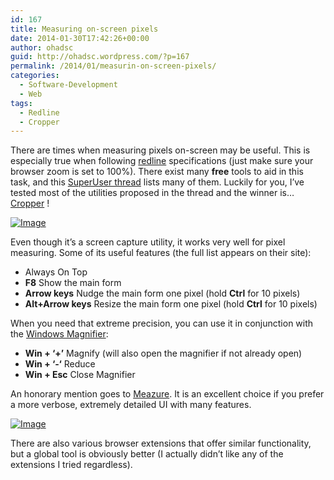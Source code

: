 ```yaml
---
id: 167
title: Measuring on-screen pixels
date: 2014-01-30T17:42:26+00:00
author: ohadsc
guid: http://ohadsc.wordpress.com/?p=167
permalink: /2014/01/measurin-on-screen-pixels/
categories:
  - Software-Development
  - Web
tags:
  - Redline
  - Cropper
---
```

There are times when measuring pixels on-screen may be useful. This is especially true when following [redline](http://visitmix.com/writings/a-beginning-glossary-for-the-web-designer-or-developer#redlines) specifications (just make sure your browser zoom is set to 100%). There exist many **free** tools to aid in this task, and this [SuperUser thread](http://superuser.com/questions/360035/is-there-a-tool-to-measure-pixels-on-a-screen) lists many of them. Luckily for you, I&#8217;ve tested most of the utilities proposed in the thread and the winner is&#8230; [Cropper](https://cropper.codeplex.com/) !

<a href="http://ohadsoft8.azurewebsites.net/wp-content/uploads/2014/01/cropperui.png" rel="lightbox[167]"><img class="size-full wp-image" id="i-180" alt="Image" src="http://ohadsoft8.azurewebsites.net/wp-content/uploads/2014/01/cropperui.png?w=447" /></a>

Even though it&#8217;s a screen capture utility, it works very well for pixel measuring. Some of its useful features (the full list appears on their site):

  * Always On Top
  * **F8** Show the main form
  * **Arrow keys** Nudge the main form one pixel (hold **Ctrl** for 10 pixels)
  * **Alt+Arrow keys** Resize the main form one pixel (hold **Ctrl** for 10 pixels)

When you need that extreme precision, you can use it in conjunction with the [Windows Magnifier](http://windows.microsoft.com/en-us/windows/make-screen-items-bigger-magnifier):

  * **Win + &#8216;+&#8217;** Magnify (will also open the magnifier if not already open)
  * **Win + &#8216;-&#8216;** Reduce
  * **Win + Esc** Close Magnifier

An honorary mention goes to [Meazure](http://www.cthing.com/Meazure.asp). It is an excellent choice if you prefer a more verbose, extremely detailed UI with many features.

<a href="http://ohadsoft8.azurewebsites.net/wp-content/uploads/2014/01/meazurefull.gif" rel="lightbox[167]"><img class="size-full wp-image" id="i-199" alt="Image" src="http://ohadsoft8.azurewebsites.net/wp-content/uploads/2014/01/meazurefull.gif?w=219" /></a>

There are also various browser extensions that offer similar functionality, but a global tool is obviously better (I actually didn&#8217;t like any of the extensions I tried regardless).